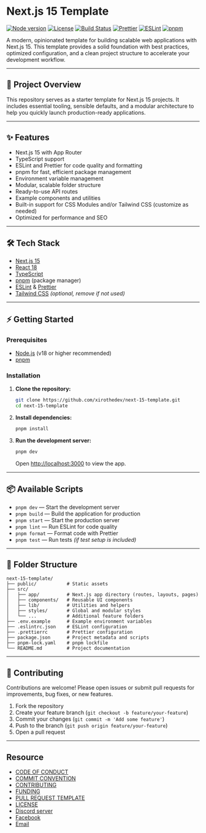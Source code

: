 # Next.js 15 Template

<p align="left">
  <a href="https://nodejs.org/"><img src="https://img.shields.io/badge/node-%3E=18.0.0-green?logo=node.js" alt="Node version" /></a>
  <a href="https://github.com/xirothedev/next-15-template/blob/main/LICENSE"><img src="https://img.shields.io/github/license/xirothedev/next-15-template?color=blue" alt="License" /></a>
  <a href="https://github.com/xirothedev/next-15-template/actions"><img src="https://github.com/xirothedev/next-15-template/actions/workflows/ci.yml/badge.svg" alt="Build Status" /></a>
  <a href="https://prettier.io/"><img src="https://img.shields.io/badge/code_style-prettier-F7B93E?logo=prettier" alt="Prettier" /></a>
  <a href="https://eslint.org/"><img src="https://img.shields.io/badge/lint-eslint-4B32C3?logo=eslint" alt="ESLint" /></a>
  <a href="https://pnpm.io/"><img src="https://img.shields.io/badge/package%20manager-pnpm-F69220?logo=pnpm" alt="pnpm" /></a>
</p>

A modern, opinionated template for building scalable web applications with Next.js 15. This template provides a solid foundation with best practices, optimized configuration, and a clean project structure to accelerate your development workflow.

---

## 🚀 Project Overview

This repository serves as a starter template for Next.js 15 projects. It includes essential tooling, sensible defaults, and a modular architecture to help you quickly launch production-ready applications.

---

## ✨ Features

- Next.js 15 with App Router
- TypeScript support
- ESLint and Prettier for code quality and formatting
- pnpm for fast, efficient package management
- Environment variable management
- Modular, scalable folder structure
- Ready-to-use API routes
- Example components and utilities
- Built-in support for CSS Modules and/or Tailwind CSS (customize as needed)
- Optimized for performance and SEO

---

## 🛠️ Tech Stack

- [Next.js 15](https://nextjs.org/)
- [React 18](https://react.dev/)
- [TypeScript](https://www.typescriptlang.org/)
- [pnpm](https://pnpm.io/) (package manager)
- [ESLint](https://eslint.org/) & [Prettier](https://prettier.io/)
- [Tailwind CSS](https://tailwindcss.com/) _(optional, remove if not used)_

---

## ⚡ Getting Started

### Prerequisites

- [Node.js](https://nodejs.org/) (v18 or higher recommended)
- [pnpm](https://pnpm.io/)

### Installation

1. **Clone the repository:**
    ```bash
    git clone https://github.com/xirothedev/next-15-template.git
    cd next-15-template
    ```
2. **Install dependencies:**
    ```bash
    pnpm install
    ```
3. **Run the development server:**
    ```bash
    pnpm dev
    ```
    Open [http://localhost:3000](http://localhost:3000) to view the app.

---

## 📦 Available Scripts

- `pnpm dev` — Start the development server
- `pnpm build` — Build the application for production
- `pnpm start` — Start the production server
- `pnpm lint` — Run ESLint for code quality
- `pnpm format` — Format code with Prettier
- `pnpm test` — Run tests _(if test setup is included)_

---

## 📁 Folder Structure

```
next-15-template/
├── public/           # Static assets
├── src/
│   ├── app/          # Next.js app directory (routes, layouts, pages)
│   ├── components/   # Reusable UI components
│   ├── lib/          # Utilities and helpers
│   ├── styles/       # Global and modular styles
│   └── ...           # Additional feature folders
├── .env.example      # Example environment variables
├── .eslintrc.json    # ESLint configuration
├── .prettierrc       # Prettier configuration
├── package.json      # Project metadata and scripts
├── pnpm-lock.yaml    # pnpm lockfile
└── README.md         # Project documentation
```

---

## 🤝 Contributing

Contributions are welcome! Please open issues or submit pull requests for improvements, bug fixes, or new features.

1. Fork the repository
2. Create your feature branch (`git checkout -b feature/your-feature`)
3. Commit your changes (`git commit -m 'Add some feature'`)
4. Push to the branch (`git push origin feature/your-feature`)
5. Open a pull request

---

## Resource

- [CODE OF CONDUCT](/.github/CODE_OF_CONDUCT.md)
- [COMMIT CONVENTION](/.github/COMMIT_CONVENTION.md)
- [CONTRIBUTING](/.github/CONTRIBUTING.md)
- [FUNDING](/.github/FUNDING.yml)
- [PULL REQUEST TEMPLATE](/.github/PULL_REQUEST_TEMPLATE.md)
- [LICENSE](/LICENSE)
- [Discord server](https://discord.gg/GsYF4xceZZ)
- [Facebook](https://www.facebook.com/xirothedev/)
- [Email](lethanhtrung.trungle@gmail.com)
